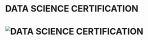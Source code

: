 <h1> DATA SCIENCE CERTIFICATION <h1>


![DATA SCIENCE CERTIFICATION](https://github.com/user-attachments/assets/24ea97a8-c26f-4108-8ff7-5e6b98f8a077)
